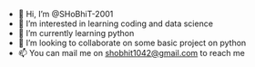 - 👋 Hi, I’m @SHoBhiT-2001
- 👀 I’m interested in learning coding and data science
- 🌱 I’m currently learning python
- 💞️ I’m looking to collaborate on some basic project on python
- 📫 You can mail me on shobhit1042@gmail.com to reach me

<!---
SHoBhiT-2001/SHoBhiT-2001 is a ✨ special ✨ repository because its `README.md` (this file) appears on your GitHub profile.
You can click the Preview link to take a look at your changes.
--->
